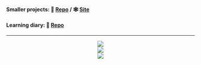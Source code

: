 #### Smaller projects: 🔭 [Repo](https://github.com/Kr33L/SmallProjects) / 🕸️ [Site](https://kr33l.github.io/SmallProjects/)  
#### Learning diary: 📘 [Repo](https://github.com/Kr33L/learning-diary/)
  
</div>

---

  <div align="center">
  <img src="https://streak-stats.demolab.com?user=Kr33L&theme=github-dark&hide_border=true&border_radius=45&width=120" />
</div>

<div align="center">
 <img src="https://skillicons.dev/icons?i=js,css,html,vscode,visualstudio,cs" />
</div>

<div align="center">
 <img src="https://github-readme-stats.vercel.app/api/top-langs/?username=Kr33L&layout=compact&title_color=ffffff&text_color=ffffff&bg_color=0d1117&hide_border=true&hide_title=true&hide=html,css&card_width=200" />
</div>
